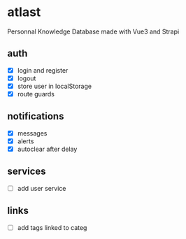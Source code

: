 # atlast

Personnal Knowledge Database made with Vue3 and Strapi

## auth
- [x] login and register
- [x] logout
- [x] store user in localStorage
- [x] route guards

## notifications
- [x] messages
- [x] alerts
- [x] autoclear after delay

## services
- [ ] add user service

## links
- [ ] add tags linked to categ
